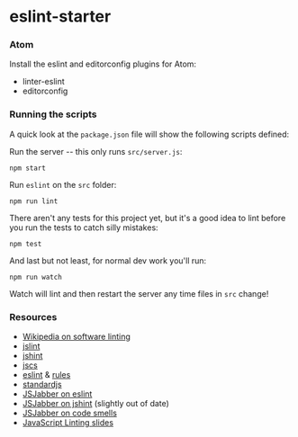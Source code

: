 # eslint-starter

### Atom
Install the eslint and editorconfig plugins for Atom:
* linter-eslint
* editorconfig


### Running the scripts
A quick look at the `package.json` file will show the following scripts defined:

Run the server -- this only runs `src/server.js`:

    npm start

Run `eslint` on the `src` folder:

    npm run lint

There aren't any tests for this project yet, but it's a good idea to lint before you run the tests to catch silly mistakes:

    npm test

And last but not least, for normal dev work you'll run:

    npm run watch

Watch will lint and then restart the server any time files in `src` change!


### Resources
* [Wikipedia on software linting](https://en.wikipedia.org/wiki/Lint_%28software%29)
* [jslint](http://jslint.com/)
* [jshint](http://jshint.com/)
* [jscs](http://jscs.info/)
* [eslint](http://eslint.org/) & [rules](http://eslint.org/docs/rules/)
* [standardjs](http://standardjs.com/)
* [JSJabber on eslint](https://devchat.tv/js-jabber/162-jsj-eslint-with-jamund-ferguson)
* [JSJabber on jshint](https://devchat.tv/js-jabber/082-jsj-jshint-with-anton-kovalyov) (slightly out of date)
* [JSJabber on code smells](https://devchat.tv/js-jabber/188-jsj-javascript-code-smells-with-elijah-manor)
* [JavaScript Linting slides](http://slides.com/spicydonuts/lint/fullscreen)
